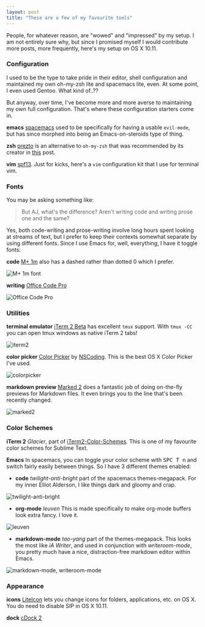 ```yaml
---
layout: post
title: "These are a few of my favourite tools"
---
```


People, for whatever reason, are "wowed" and "impressed" by my setup. I am not entirely sure why, but since I promised myself I would contribute more posts, more frequently, here's my setup on OS X 10.11. 

### Configuration 

I used to be the type to take pride in their editor, shell configuration and maintained my own oh-my-zsh lite and spacemacs lite, even. At some point, I even used Gentoo. What kind of..??

But anyway, over time, I've become more and more averse to maintaining my own full configuration. That's where these configuration starters come in.

**emacs** [spacemacs](http://spacemacs.org) used to be specifically for having a usable `evil-mode`, but has since morphed into being an Emacs-on-steroids type of thing.

**zsh** [prezto](https://github.com/sorin-ionescu/prezto) is an alternative to `oh-my-zsh` that was recommended by its creator in [this](https://medium.freecodecamp.com/d-oh-my-zsh-af99ca54212c#.j2jtqjj65) post.

**vim** [spf13](http://vim.spf13.com/). Just for kicks, here's a `vim` configuration kit that I use for terminal vim.

### Fonts

You may be asking something like:

> But AJ, what's the difference? Aren't writing code and writing prose one and the same?

Yes, both code-writing and prose-writing involve long hours spent looking at streams of text, but I prefer to keep their contexts somewhat separate by using different fonts. Since I use Emacs for, well, everything, I have it toggle fonts:

**code** [M+ 1m](https://www.fontsquirrel.com/fonts/M-1m) also has a dashed rather than dotted 0 which I prefer.

![M+ 1m font](images/font1.png)

**writing** [Office Code Pro](https://github.com/nathco/Office-Code-Pro) 

![Office Code Pro](images/font2.png)

### Utilities 

**terminal emulator** [iTerm 2 Beta](http://iterm2.com/downloads.html) has excellent `tmux` support. With `tmux -CC` you can open tmux windows as native iTerm 2 tabs! 

![iterm2](images/iterm2.png)

**color picker** [Color Picker](https://itunes.apple.com/us/app/color-picker/id641027709?l=en&mt=12) by [NSCoding](http://nscoding.co.uk/). This is the best OS X Color Picker I've used.

![colorpicker](images/color_picker.png)

**markdown preview** [Marked 2](http://marked2app.com/) does a fantastic job of doing on-the-fly previews for Markdown files. It even brings you to the line that's been recently changed.

![marked2](images/marked2.png)

### Color Schemes

**iTerm 2** *Glacier*, part of [iTerm2-Color-Schemes](https://github.com/mbadolato/iTerm2-Color-Schemes). This is one of my favourite color schemes for Sublime Text.

**Emacs** In spacemacs, you can toggle your color scheme with <kbd>SPC T n</kbd> and switch fairly easily between things. So I have 3 different themes enabled:

 - **code** *twilight-anti-bright* part of the spacemacs themes-megapack. For my inner Elliot Alderson, I like things dark and gloomy and crap.
 
![twilight-anti-bright](images/spacemacs.png) 
 
 - **org-mode** *leuven* This is made specifically to make org-mode buffers look extra fancy. I love it.
 
![leuven](images/leuven.png) 
 
 - **markdown-mode** *tao-yang* part of the themes-megapack. This looks the most like *iA Writer*, and used in conjunction with *writeroom-mode*, you pretty much have a nice, distraction-free markdown editor within Emacs.

![markdown-mode, writeroom-mode](images/writeroom-mode.png)

### Appearance

**icons** [LiteIcon](http://freemacsoft.net/liteicon/) lets you change icons for folders, applications, etc. on OS X. You do need to disable SIP in OS X 10.11.

**dock** [cDock 2](http://w0lfschild.github.io/app_cDock) 
